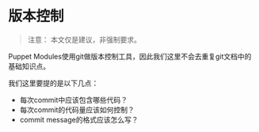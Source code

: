 # 版本控制


> 注意： 本文仅是建议，非强制要求。



Puppet Modules使用git做版本控制工具，因此我们这里不会去重复git文档中的基础知识点。

我们这里要提的是以下几点：

  - 每次commit中应该包含哪些代码？
  - 每次commit的代码量应该如何控制？
  - commit message的格式应该怎么写？


